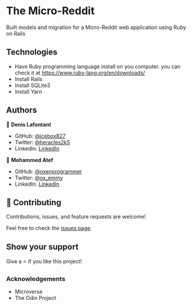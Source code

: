 # The Micro-Reddit

Built models and migration for a Micro-Reddit web application using Ruby on Rails

## Technologies

- Have Ruby programming language install on you computer. you can check it at <https://www.ruby-lang.org/en/downloads/>
- Install Rails
- Install SQLite3
- Install Yarn

## Authors

👤 **Denis Lafontant**

- GitHub: [@icebox827](https://github.com/icebox827)
- Twitter: [@heracles2k5](https://twitter.com/@heracles2k5)
- LinkedIn: [LinkedIn](https://www.linkedin.com/in/denis-lafontant/)

👤 **Mohammed Atef**

- GitHub: [@oxenprogrammer](https://github.com/Mohamed-js)
- Twitter: [@ox_emmy](https://twitter.com/Demovejetta)
- LinkedIn: [LinkedIn](https://www.linkedin.com/in/mohamed-js/)


## 🤝 Contributing

Contributions, issues, and feature requests are welcome!

Feel free to check the [issues page](https://github.com/icebox827/micro-reddit/issues/2).

## Show your support

Give a ⭐️ if you like this project!

### Acknowledgements

- Microverse
- The Odin Project

